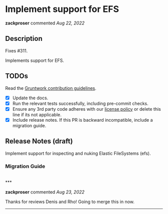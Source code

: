 # Implement support for EFS

**zackproser** commented *Aug 22, 2022*

<!-- Prepend '[WIP]' to the title if this PR is still a work-in-progress. Remove it when it is ready for review! -->

## Description

Fixes #311.

Implements support for EFS.
<!-- Description of the changes introduced by this PR. -->

## TODOs

Read the [Gruntwork contribution guidelines](https://gruntwork.notion.site/Gruntwork-Coding-Methodology-02fdcd6e4b004e818553684760bf691e).

- [x] Update the docs.
- [x] Run the relevant tests successfully, including pre-commit checks.
- [x] Ensure any 3rd party code adheres with our [license policy](https://www.notion.so/gruntwork/Gruntwork-licenses-and-open-source-usage-policy-f7dece1f780341c7b69c1763f22b1378) or delete this line if its not applicable.
- [x] Include release notes. If this PR is backward incompatible, include a migration guide.

## Release Notes (draft)

<!-- One-line description of the PR that can be included in the final release notes. -->
Implement support for inspecting and nuking Elastic FileSystems (efs).

### Migration Guide

<!-- Important: If you made any backward incompatible changes, then you must write a migration guide! -->


<br />
***


**zackproser** commented *Aug 23, 2022*

Thanks for reviews Denis and Rho! Going to merge this in now.
***

